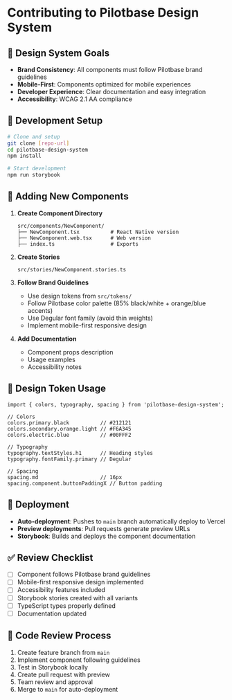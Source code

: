 # Contributing to Pilotbase Design System

## 🎯 Design System Goals

- **Brand Consistency**: All components must follow Pilotbase brand guidelines
- **Mobile-First**: Components optimized for mobile experiences
- **Developer Experience**: Clear documentation and easy integration
- **Accessibility**: WCAG 2.1 AA compliance

## 🔧 Development Setup

```bash
# Clone and setup
git clone [repo-url]
cd pilotbase-design-system
npm install

# Start development
npm run storybook
```

## 📝 Adding New Components

1. **Create Component Directory**
   ```
   src/components/NewComponent/
   ├── NewComponent.tsx          # React Native version
   ├── NewComponent.web.tsx      # Web version  
   ├── index.ts                  # Exports
   ```

2. **Create Stories**
   ```
   src/stories/NewComponent.stories.ts
   ```

3. **Follow Brand Guidelines**
   - Use design tokens from `src/tokens/`
   - Follow Pilotbase color palette (85% black/white + orange/blue accents)
   - Use Degular font family (avoid thin weights)
   - Implement mobile-first responsive design

4. **Add Documentation**
   - Component props description
   - Usage examples
   - Accessibility notes

## 🎨 Design Token Usage

```tsx
import { colors, typography, spacing } from 'pilotbase-design-system';

// Colors
colors.primary.black          // #212121
colors.secondary.orange.light // #F6A345
colors.electric.blue          // #00FFF2

// Typography
typography.textStyles.h1      // Heading styles
typography.fontFamily.primary // Degular

// Spacing
spacing.md                    // 16px
spacing.component.buttonPaddingX // Button padding
```

## 🚀 Deployment

- **Auto-deployment**: Pushes to `main` branch automatically deploy to Vercel
- **Preview deployments**: Pull requests generate preview URLs
- **Storybook**: Builds and deploys the component documentation

## ✅ Review Checklist

- [ ] Component follows Pilotbase brand guidelines
- [ ] Mobile-first responsive design implemented
- [ ] Accessibility features included
- [ ] Storybook stories created with all variants
- [ ] TypeScript types properly defined
- [ ] Documentation updated

## 🤝 Code Review Process

1. Create feature branch from `main`
2. Implement component following guidelines
3. Test in Storybook locally
4. Create pull request with preview
5. Team review and approval
6. Merge to `main` for auto-deployment

